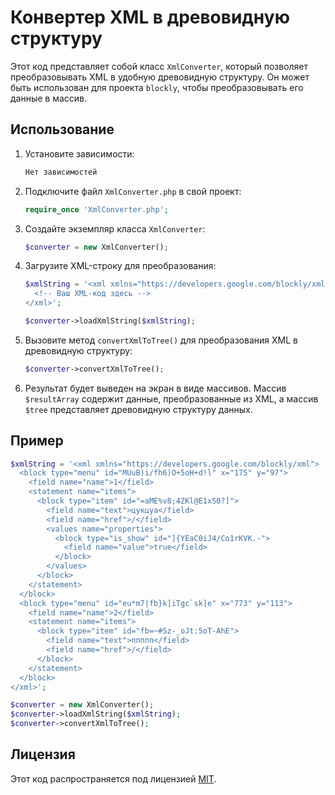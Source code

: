 # Конвертер XML в древовидную структуру

Этот код представляет собой класс `XmlConverter`, который позволяет преобразовывать XML в удобную древовидную структуру. Он может быть использован для проекта `blockly`, чтобы преобразовывать его данные в массив.

## Использование

1. Установите зависимости:

   ```bash
   Нет зависимостей
   ```

2. Подключите файл `XmlConverter.php` в свой проект:

   ```php
   require_once 'XmlConverter.php';
   ```

3. Создайте экземпляр класса `XmlConverter`:

   ```php
   $converter = new XmlConverter();
   ```

4. Загрузите XML-строку для преобразования:

   ```php
   $xmlString = '<xml xmlns="https://developers.google.com/blockly/xml">
     <!-- Ваш XML-код здесь -->
   </xml>';

   $converter->loadXmlString($xmlString);
   ```

5. Вызовите метод `convertXmlToTree()` для преобразования XML в древовидную структуру:

   ```php
   $converter->convertXmlToTree();
   ```

6. Результат будет выведен на экран в виде массивов. Массив `$resultArray` содержит данные, преобразованные из XML, а массив `$tree` представляет древовидную структуру данных.

## Пример

```php
$xmlString = '<xml xmlns="https://developers.google.com/blockly/xml">
  <block type="menu" id="MUuB)i/fh6)O+5oH+d!l" x="175" y="97">
    <field name="name">1</field>
    <statement name="items">
      <block type="item" id="=aME%v8;4ZKl@E1xS0?]">
        <field name="text">цукцуа</field>
        <field name="href">/</field>
        <values name="properties">
          <block type="is_show" id="]{YEaC0iJ4/Co1rKVK.-">
            <field name="value">true</field>
          </block>
        </values>
      </block>
    </statement>
  </block>
  <block type="menu" id="eu*m7|fb}k]iTgc`sk]e" x="773" y="113">
    <field name="name">2</field>
    <statement name="items">
      <block type="item" id="fb=~#Sz-_oJt:5oT-AhE">
        <field name="text">ппппп</field>
        <field name="href">/</field>
      </block>
    </statement>
  </block>
</xml>';

$converter = new XmlConverter();
$converter->loadXmlString($xmlString);
$converter->convertXmlToTree();
```

## Лицензия

Этот код распространяется под лицензией [MIT](https://opensource.org/licenses/MIT).
